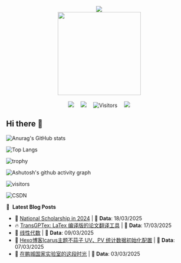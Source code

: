 <div align="center">

  <!-- dynamic typing effect 动态打字效果 -->
  <div>
    <a href="https://zhihaoli.top/">
      <img src="https://readme-typing-svg.demolab.com?font=Fira+Code&pause=1000&width=635&lines=print(%22AI%20%2B%20Python%20%3D%20%F0%9F%9A%80%22)%3B%0A;%E2%9C%A8%20Code%20with%20joy%2C%20shine%20with%20purpose!&center=true&size=27" />
    </a>
  </div>

  <!-- knock code pictures 敲代码的图片 -->
  <picture>
    <source media="(prefers-color-scheme: dark)" srcset="https://cdn.jsdelivr.net/gh/sun0225SUN/sun0225SUN/assets/images/coding.gif" />
    <source media="(prefers-color-scheme: light)" srcset="https://cdn.jsdelivr.net/gh/sun0225SUN/sun0225SUN/assets/images/developer.svg" height="225px" />
    <img src="https://cdn.jsdelivr.net/gh/sun0225SUN/sun0225SUN/assets/images/coding.gif" />
  </picture>

  <!-- for beauty 留个空行好看点 -->
  <div>&nbsp;</div>

  <!-- profile logo 个人资料徽标 -->
  <div>
    <a href="https://sunguoqi.com/"><img src="https://img.shields.io/badge/Website-Blog-8c36db" /></a>&emsp;
    <a href="https://blog.csdn.net/weixin_63554791"><img src="https://img.shields.io/badge/CSDN-博客-FF5500" /></a>&emsp;
    <!-- visitor -->
    <img src="https://komarev.com/ghpvc/?username=LZHMS&label=Views&style=flat" alt="Visitors" />&emsp;
    <!-- wakatime -->    
    <a href="https://wakatime.com/@ZHao"><img src="https://wakatime.com/badge/user/484c6ee4-0054-466f-bcb8-aa38fc11c42c.svg" /></a>

  </div>

</div>


## Hi there 👋

![Anurag's GitHub stats](https://github-readme-stats.vercel.app/api?username=LZHMS)

![Top Langs](https://github-readme-stats.vercel.app/api/top-langs/?username=LZHMS)

![trophy](https://github-profile-trophy.vercel.app/?username=LZHMS)

![Ashutosh's github activity graph](https://github-readme-activity-graph.vercel.app/graph?username=LZHMS)

![visitors](https://visitor-badge.glitch.me/badge?page_id=LZHMS.LZHMS)

![CSDN](https://stats.justsong.cn/api/csdn?id=weixin_63554791&theme=cobalt)

📕 &nbsp;**Latest Blog Posts**
<!-- BLOG-POST-LIST:START -->
 - 💫 <a href='https://lzhms.github.io/awards/NationalScholarship/'>National Scholarship in 2024</a> | 📅 **Data**: 18/03/2025
 - 🔥 <a href='https://lzhms.github.io/blog/TransGPTex/'>TransGPTex: LaTex 编译版的论文翻译工具</a> | 📅 **Data**: 17/03/2025
 - 🌮 <a href='https://lzhms.github.io/collaboration/LinearAlgebra/'>线性代数</a> | 📅 **Data**: 09/03/2025
 - 🌮 <a href='https://lzhms.github.io/blog/BusuanziInit/'>Hexo博客Icarus主题不蒜子 UV、PV 统计数据初始化配置</a> | 📅 **Data**: 07/03/2025
 - 🚀 <a href='https://lzhms.github.io/essay/DaysAtPCNL/'>在鹏城国家实验室的这段时光</a> | 📅 **Data**: 03/03/2025<!-- BLOG-POST-LIST:END -->
